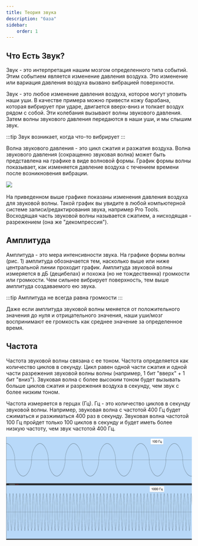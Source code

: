 ```yaml
---
title: Теория звука
description: "база"
sidebar:
    order: 1
---
```


## Что Есть Звук?
Звук - это интерпретация нашим мозгом определенного типа событий. Этим событием является изменение давления воздуха. 
Это изменение или вариация давления воздуха вызвано вибрацией поверхности. 

Звук - это любое изменение давления воздуха, которое могут уловить наши уши. В качестве примера можно привести кожу барабана, которая вибрирует при ударе, двигается вверх-вниз и толкает воздух рядом с собой. Эти колебания вызывают волны звукового давления. Затем волны звукового давления
передаются в наши уши, и мы слышим звук.

:::tip
Звук возникает, когда что-то вибрирует
:::

Волна звукового давления - это цикл сжатия и разжатия воздуха. Волна звукового давления (сокращенно звуковая волна) может быть представлена на графике в виде волновой формы. График формы волны показывает, как изменяется давление воздуха с течением времени после возникновения вибрации.

**![](https://avatars.dzeninfra.ru/get-zen_doc/3769340/pub_5f1464932c6be119897fecc6_5f14679a9e2ed54d42af7107/scale_1200)**

На приведенном выше графике показаны изменения давления воздуха для звуковой волны. Такой график вы увидите в любой компьютерной системе записи/редактирования звука, например Pro Tools. Восходящая часть звуковой волны называется сжатием, а нисходящая - разрежением (она же "декомпрессия").

## Амплитуда
Амплитуда - это мера интенсивности звука. На графике формы волны (рис. 1) амплитуда обозначается тем, насколько выше или ниже центральной линии проходит график. Амплитуда звуковой волны измеряется в дБ (децибелах) и похожа (но не тождественна) громкости или громкости. Чем сильнее вибрирует поверхность, тем выше амплитуда создаваемого ею звука.

:::tip
Амплитуда не всегда равна громкости
:::

Даже если амплитуда звуковой волны меняется от положительного значения до нуля и отрицательного значения, наши уши/мозг воспринимают ее громкость как среднее значение за определенное время.


## Частота 

Частота звуковой волны связана с ее тоном. Частота определяется как количество циклов в секунду. Цикл равен одной части сжатия и одной части разрежения звуковой волны
волны (например, 1 бит "вверх" + 1 бит "вниз"). Звуковая волна с более высоким тоном будет вызывать больше циклов сжатия и разрежения воздуха в секунду, чем звук с более низким тоном.

Частота измеряется в герцах (Гц). Гц - это количество циклов в секунду звуковой волны. Например, звуковая волна с частотой 400 Гц будет сжиматься и разжиматься 400 раз в секунду. Звуковая волна частотой 100 Гц пройдет только 100 циклов в секунду и будет иметь более низкую частоту, чем звук частотой 400 Гц.

![Сравнение волн 100Гц и 1000Гц](../../../assets/reaper/sinus.png)